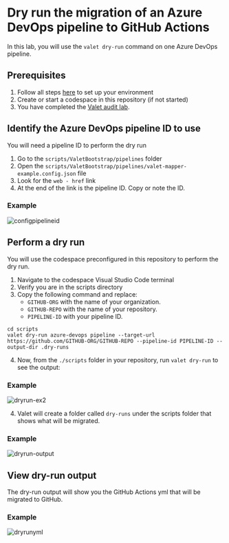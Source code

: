 # Dry run the migration of an Azure DevOps pipeline to GitHub Actions
In this lab, you will use the `valet dry-run` command on one Azure DevOps pipeline.

## Prerequisites

1. Follow all steps [here](/labs/azure_devops#readme) to set up your environment
2. Create or start a codespace in this repository (if not started)
3. You have completed the [Valet audit lab](valet-audit-lab.md).

## Identify the Azure DevOps pipeline ID to use
You will need a pipeline ID to perform the dry run
1. Go to the `scripts/ValetBootstrap/pipelines` folder
2. Open the `scripts/ValetBootstrap/pipelines/valet-mapper-example.config.json` file
3. Look for the `web - href` link
4. At the end of the link is the pipeline ID. Copy or note the ID.

### Example
![configpipelineid](https://user-images.githubusercontent.com/26442605/161106098-3b9b05ec-ee5d-4b21-ab07-9f05f8cf1d98.png)


## Perform a dry run
You will use the codespace preconfigured in this repository to perform the dry run.

1. Navigate to the codespace Visual Studio Code terminal 
2. Verify you are in the scripts directory
3. Copy the following command and replace:
   - `GITHUB-ORG` with the name of your organization. 
   - `GITHUB-REPO` with the name of your repository. 
   - `PIPELINE-ID` with your pipeline ID.
  
```
cd scripts
valet dry-run azure-devops pipeline --target-url https://github.com/GITHUB-ORG/GITHUB-REPO --pipeline-id PIPELINE-ID --output-dir .dry-runs
```
4. Now, from the `./scripts` folder in your repository, run `valet dry-run` to see the output: 

### Example
![dryrun-ex2](https://user-images.githubusercontent.com/26442605/161107259-39076729-2ac8-4104-8170-11061b732593.png)

4. Valet will create a folder called `dry-runs` under the scripts folder that shows what will be migrated.  

### Example
![dryrun-output](https://user-images.githubusercontent.com/26442605/161106810-6a48b261-8099-449b-a41c-3d1e0903485a.png)

## View dry-run output
The dry-run output will show you the GitHub Actions yml that will be migrated to GitHub.

### Example
![dryrunyml](https://user-images.githubusercontent.com/26442605/161108244-28da94d6-c28d-4484-bc08-cb3392d7745e.png)
